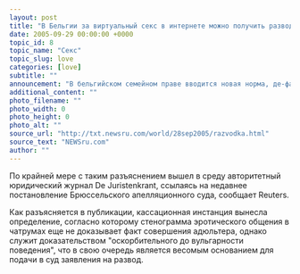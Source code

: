 ```yaml
---
layout: post
title: "В Бельгии за виртуальный секс в интернете можно получить развод"
date: 2005-09-29 00:00:00 +0000
topic_id: 8
topic_name: "Секс"
topic_slug: love
categories: [love]
subtitle: ""
announcement: "В бельгийском семейном праве вводится новая норма, де-факто приравнивающая виртуальные сексуальные утехи одного из партнеров в браке к супружеской неверности. Отныне разговоры на эротические темы и флирт с виртуальным партнером в интернет-чатах служат достаточным основанием для начала судебной процедуры развода."
additional_content: ""
photo_filename: ""
photo_width: 0
photo_height: 0
photo_alt: ""
source_url: "http://txt.newsru.com/world/28sep2005/razvodka.html"
source_text: "NEWSru.com"
author: ""
---
```

По крайней мере с таким разъяснением вышел в среду авторитетный юридический журнал De Juristenkrant, ссылаясь на недавнее постановление Брюссельского апелляционного суда, сообщает Reuters.

Как разъясняется в публикации, кассационная инстанция вынесла определение, согласно которому стенограмма эротического общения в чатрумах еще не доказывает факт совершения адюльтера, однако служит доказательством "оскорбительного до вульгарности поведения", что в свою очередь является весомым основанием для подачи в суд заявления на развод.
